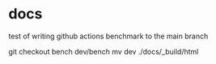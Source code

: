 # docs

test of writing github actions benchmark to the main branch

git checkout bench dev/bench
mv dev ./docs/_build/html